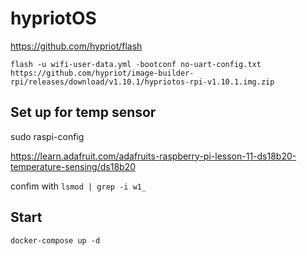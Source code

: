 # hypriotOS

<https://github.com/hypriot/flash>

`flash -u wifi-user-data.yml -bootconf no-uart-config.txt https://github.com/hypriot/image-builder-rpi/releases/download/v1.10.1/hypriotos-rpi-v1.10.1.img.zip`  

## Set up for temp sensor

sudo raspi-config  

<https://learn.adafruit.com/adafruits-raspberry-pi-lesson-11-ds18b20-temperature-sensing/ds18b20>

confim with `lsmod | grep -i w1_`

## Start

`docker-compose up -d`
